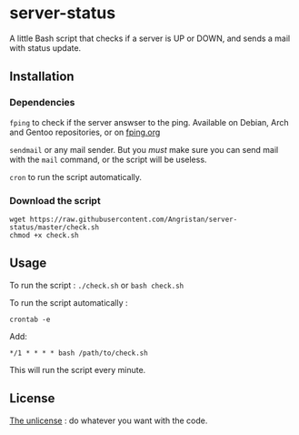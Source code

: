 # server-status
A little Bash script that checks if a server is UP or DOWN, and sends a mail with status update.

## Installation

### Dependencies

`fping` to check if the server answser to the ping. Available on Debian, Arch and Gentoo repositories, or on [fping.org](http://fping.org/)

`sendmail` or any mail sender. But you *must* make sure you can send mail with the `mail` command, or the script will be useless.

`cron` to run the script automatically.

### Download the script

```
wget https://raw.githubusercontent.com/Angristan/server-status/master/check.sh
chmod +x check.sh
```


## Usage

To run the script : `./check.sh` or `bash check.sh`

To run the script automatically :

`crontab -e`

Add:

`*/1 * * * * bash /path/to/check.sh`

This will run the script every minute.


## License

[The unlicense](https://github.com/Angristan/server-status/blob/master/LICENSE) : do whatever you want with the code.
